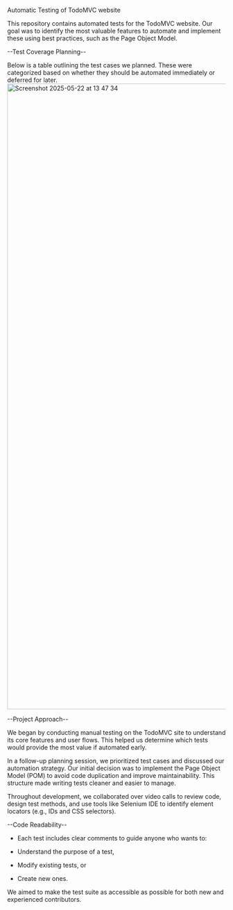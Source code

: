 Automatic Testing of TodoMVC website 


This repository contains automated tests for the TodoMVC website. Our goal was to identify the most valuable features to automate and implement these using best practices, such as the Page Object Model.


--Test Coverage Planning--

Below is a table outlining the test cases we planned. These were categorized based on whether they should be automated immediately or deferred for later.
<img width="1440" alt="Screenshot 2025-05-22 at 13 47 34" src="https://github.com/user-attachments/assets/88f3841e-2121-4fa7-a679-f9bd7cfc6f98" />


--Project Approach--

We began by conducting manual testing on the TodoMVC site to understand its core features and user flows. This helped us determine which tests would provide the most value if automated early.

In a follow-up planning session, we prioritized test cases and discussed our automation strategy. Our initial decision was to implement the Page Object Model (POM) to avoid code duplication and improve maintainability. This structure made writing tests cleaner and easier to manage.

Throughout development, we collaborated over video calls to review code, design test methods, and use tools like Selenium IDE to identify element locators (e.g., IDs and CSS selectors).

--Code Readability--

* Each test includes clear comments to guide anyone who wants to:

* Understand the purpose of a test,

* Modify existing tests, or

* Create new ones.

We aimed to make the test suite as accessible as possible for both new and experienced contributors.

